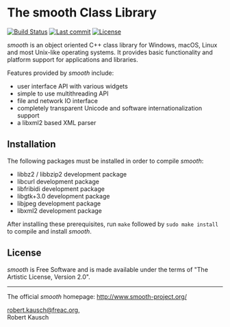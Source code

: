 The smooth Class Library
====================================================================================================
[![Build Status](https://travis-ci.com/enzo1982/smooth.svg?branch=master)](https://travis-ci.com/enzo1982/smooth) [![Last commit](https://img.shields.io/github/last-commit/enzo1982/smooth.svg)](https://github.com/enzo1982/smooth/commits/master) [![License](https://img.shields.io/github/license/enzo1982/smooth.svg)](https://github.com/enzo1982/smooth/blob/master/Copying)

_smooth_ is an object oriented C++ class library for Windows, macOS, Linux and most Unix-like operating systems. It provides basic functionality and platform support for applications and libraries.

Features provided by _smooth_ include:

- user interface API with various widgets
- simple to use multithreading API
- file and network IO interface
- completely transparent Unicode and software internationalization support
- a libxml2 based XML parser


Installation
------------

The following packages must be installed in order to compile _smooth_:

- libbz2 / libbzip2 development package
- libcurl development package
- libfribidi development package
- libgtk+3.0 development package
- libjpeg development package
- libxml2 development package

After installing these prerequisites, run `make` followed by `sudo make install` to compile and install _smooth_.


License
-------

_smooth_ is Free Software and is made available under the terms of "The Artistic License, Version 2.0".


----------------------------------------------------------------------------------------------------
The official _smooth_ homepage: http://www.smooth-project.org/

robert.kausch@freac.org,<br/>
Robert Kausch
